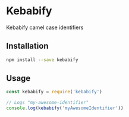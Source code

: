 # Kebabify

Kebabify camel case identifiers

## Installation

```sh
npm install --save kebabify
```

## Usage

```js
const kebabify = require('kebabify')

// Logs "my-awesome-identifier"
console.log(kebabify('myAwesomeIdentifier'))
```
